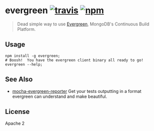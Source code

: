 # evergreen [![travis][travis_img]][travis_url] [![npm][npm_img]][npm_url]

> Dead simple way to use [Evergreen][evergreen], MongoDB's Continuous Build Platform.


## Usage

```
npm install -g evergreen;
# Boosh!  You have the evergreen client binary all ready to go!
evergreen --help;
```

## See Also

- [mocha-evergreen-reporter][mocha-evergreen-reporter] Get your tests outputting
  in a format evergreen can understand and make beautiful.

## License

Apache 2

[travis_img]: https://img.shields.io/travis/mongodb-js/evergreen.svg
[travis_url]: https://travis-ci.org/mongodb-js/evergreen
[npm_img]: https://img.shields.io/npm/v/evergreen.svg
[npm_url]: https://npmjs.org/package/evergreen
[evergreen]: http://evergreen.mongodb.com
[mocha-evergreen-reporter]: https://www.npmjs.com/package/mocha-evergreen-reporter
